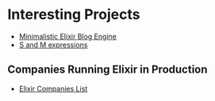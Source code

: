 # Interesting Projects

* [Minimalistic Elixir Blog Engine](https://blog.nytsoi.net/mebe)
* [S and M expressions](https://github.com/sasagawa888/Elxlisp)

## Companies Running Elixir in Production

* [Elixir Companies List](https://elixir-companies.com/en/companies)
